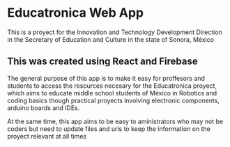 # Educatronica Web App

This is a proyect for the Innovation and Technology Development Direction 
in the Secretary of Education and Culture in the state of Sonora, México

## This was created using React and Firebase

The general purpose of this app is to make it easy for proffesors and students to access
the resources necesary for the Educatronica proyect, which aims to educate middle school
students of México in Robotics and coding basics though practical proyects
involving electronic components, arduino boards and IDEs.

At the same time, this app aims to be easy to aministrators who may not be coders but 
need to update files and urls to keep the information on the proyect relevant at all times
